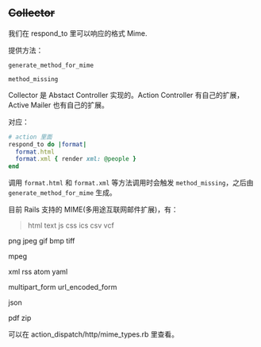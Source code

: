 ## ~~Collector~~

我们在 respond_to 里可以响应的格式 Mime.

提供方法：

```
generate_method_for_mime

method_missing
```

Collector 是 Abstact Controller 实现的。Action Controller 有自己的扩展，Active Mailer 也有自己的扩展。

对应：

```ruby
# action 里面
respond_to do |format|
  format.html
  format.xml { render xml: @people }
end
```

调用 `format.html` 和 `format.xml` 等方法调用时会触发 `method_missing`，之后由 `generate_method_for_mime` 生成。

目前 Rails 支持的 MIME(多用途互联网邮件扩展)，有：

>html
text
js
css
ics
csv
vcf
>
png
jpeg
gif
bmp
tiff
>
mpeg
>
xml
rss
atom
yaml
>
multipart_form
url_encoded_form
>
json
>
pdf
zip

可以在 action_dispatch/http/mime_types.rb 里查看。
